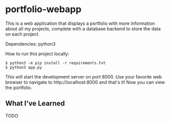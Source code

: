 # portfolio-webapp

This is a web application that displays a portfolio with more information about all my projects, complete with a database backend to store the data on each project.

Dependencies: python3

How to run this project locally:

```shell
$ python3 -m pip install -r requirements.txt
$ python3 app.py
```

This will start the development server on port 8000. Use your favorite web browser to navigate to http://localhost:8000 and that's it! Now you can view the portfolio.

## What I've Learned

TODO
